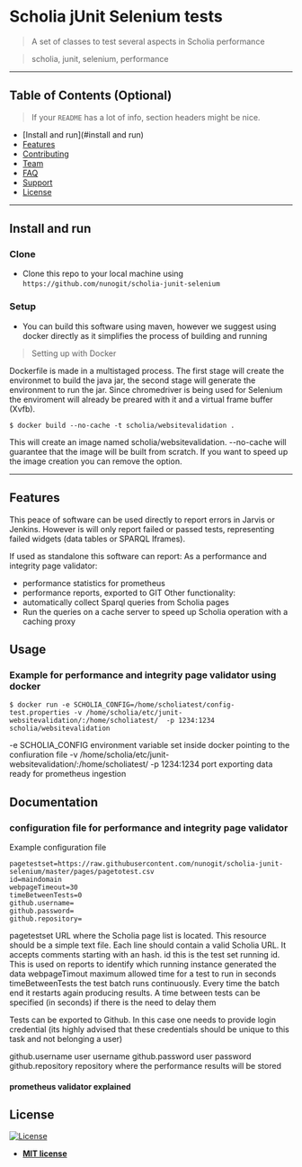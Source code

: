# Scholia jUnit Selenium tests

> A set of classes to test several aspects in Scholia performance

> scholia, junit, selenium, performance

---

## Table of Contents (Optional)

> If your `README` has a lot of info, section headers might be nice.

- [Install and run](#install and run)
- [Features](#features)
- [Contributing](#contributing)
- [Team](#team)
- [FAQ](#faq)
- [Support](#support)
- [License](#license)


---


## Install and run

### Clone

- Clone this repo to your local machine using `https://github.com/nunogit/scholia-junit-selenium`

### Setup

- You can build this software using maven, however we suggest using docker directly as it simplifies the process of building and running

> Setting up with Docker

Dockerfile is made in a multistaged process. The first stage will create the environmet to build the java jar, the second stage will generate the environment to run the jar. Since chromedriver is being used for Selenium the enviroment will already be preared with it and a virtual frame buffer (Xvfb).

```shell
$ docker build --no-cache -t scholia/websitevalidation . 
```

This will create an image named scholia/websitevalidation.
--no-cache will guarantee that the image will be built from scratch. If you want to speed up the image creation you can remove the option.

---

## Features

This peace of software can be used directly to report errors in Jarvis or Jenkins. However is will only report failed or passed tests, representing failed widgets (data tables or SPARQL Iframes).

If used as standalone this software can report:
 As a performance and integrity page validator:
 - performance statistics for prometheus
 - performance reports, exported to GIT
 Other functionality:
 - automatically collect Sparql queries from Scholia pages
 - Run the queries on a cache server to speed up Scholia operation with a caching proxy


## Usage

### Example for performance and integrity page validator using docker

```shell
$ docker run -e SCHOLIA_CONFIG=/home/scholiatest/config-test.properties -v /home/scholia/etc/junit-websitevalidation/:/home/scholiatest/  -p 1234:1234 scholia/websitevalidation
```

 -e SCHOLIA_CONFIG environment variable set inside docker pointing to the confiuration file
 -v /home/scholia/etc/junit-websitevalidation/:/home/scholiatest/
 -p 1234:1234 port exporting data ready for prometheus ingestion

## Documentation

### configuration file for performance and integrity page validator


Example configuration file

```
pagetestset=https://raw.githubusercontent.com/nunogit/scholia-junit-selenium/master/pages/pagetotest.csv
id=maindomain
webpageTimeout=30
timeBetweenTests=0
github.username=
github.password=
github.repository=
```

pagetestset URL where the Scholia page list is located. This resource should be a simple text file. Each line should contain a valid Scholia URL. It accepts comments starting with an hash.
id this is the test set running id. This is used on reports to identify which running instance generated the data
webpageTimout maximum allowed time for a test to run in seconds
timeBetweenTests the test batch runs continuously. Every time the batch end it restarts again producing results. A time between tests can be specified (in seconds) if there is the need to delay them

Tests can be exported to Github. In this case one needs to provide login credential (its highly advised that these credentials should be unique to this task and not belonging a user)

github.username user username
github.password user password
github.repository repository where the performance results will be stored


#### prometheus validator explained



## License

[![License](http://img.shields.io/:license-mit-blue.svg?style=flat-square)](http://badges.mit-license.org)

- **[MIT license](http://opensource.org/licenses/mit-license.php)**
